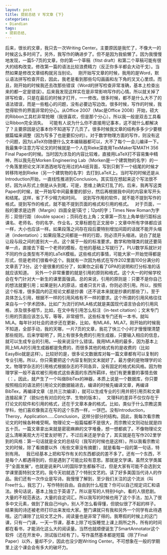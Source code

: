 ```yaml
---
layout: post
title: 提前总结 V 写文章 {下}
categories:
- Diandian
tags:
- 提前总结, 
---
```

后来，很长的文章，我只去一次Writing Center。主要原因是我忙了，不像大一的时候这么多时间了。另外，我写作的确进步了。但不是因为我偷懒了。因为我慢慢地发现，一篇5-7页的文章，你的第一个草稿（fitst draft）和第二个草稿可能有很大的结构改变。修改第一篇的语法比较浪费精力（反正你多半都会大动干戈）。当然如果是修改文章结构就另当别论。   刚开始写文章的时候，我用的是Word，默认语法拼写检查开启，因此，我老是看到那些勾勾画画和左下角的叉叉心里烦。而且，刚开始的时候我还去改那些错误（Word的拼写检查非常准确，基本上检查出来的都一定是错误）。后来我发现这样实在是非常影响写作的心情。所以就关掉了拼写检查，只是在最后的时候才打开，一一修改。很多时候，都不是什么大不了的语法错误，而是一些粗心的问题，没有必要边写边改。很多时候，写作的时候，我觉得软件的界面非常的分心。从Office 2007（Mac是Office 2008）开始，硕大的Ribbon工具栏非常抢眼（我很喜欢，但是那个分心）。所以我一般是双击工具看让Ribbon完全消失。   可能有人说为什么你不直接用记事本，这不就什么都解决了？主要原因是记事本你不知道写了几页了。很多时候我文章的结构多多少少要根据篇幅来调整（因为写多了也是要扣分的）。对于数学物理方面的写作，则没有这个问题，因为LaTeX你随便什么文本编辑器都可以，大不了每个一会儿编译一下。我最集中注意力写论文的时候就是一个人在Rieke深夜用TexMaker写MATH 356 Final Paper的时候。当时因为涉及的内容比较难，直接用LaTeX打不容易集中精神，所以我先在Morken Engineering Lab（Morken是一个建筑物的名字）的一个角落里把论文洋洋洒洒地写在用过的A4纸背面，写到只剩下一个结尾的时候才转移阵地到Rieke（另一个建筑物的名字）去打到LaTeX上。当时写的时候还是从Introduction开始，一直线性推进到Conclusion。其实现在想起来这个写法很不好。因为从形式上倒是从头到尾，可是，思维上确实打乱了的。后来，我再写这类Paper的时候，就一开始写中间最重要的部分，然后再根据我中间的内容来写开头和结尾。这样，省了不少精力和时间。   说到写作用的软件，就不能不提到写作的格式。提到写作的格式，就不能不提到页面的格式和引用的格式。   对于页面，一般的要求是边界（Margin）四面全是1英寸；12pt的字；Times New Roman为字形；双倍行距（double space）；页码在右上角；文章第一页左上角单倍行距标出课名、老师名、你的名字、作业名，文章标题在正文居中；文章中所有字体都应该一样，大小也应该一样。如果段落之间存在段后要特别增加间距的话就不能开头缩进（indentation）；如果段落之间都是一样的行距，则必须开头缩进。说白了就是让段与段之间的差别大一点。这个属于一般的标准要求。数学和物理类的就还要简单一点，直接去下载一个老师的模板，在他的基础上写就行了。PLU数学系就针对不同的作业类型有不用的LaTeX模板。这些格式的事情，可能大家一开始觉得都是形式，但是老师们很看中这个。我就有一次因为格式在写作202里面100分满分的文章丢了3分。这个是很重的扣分了，如果你之前看了GPA的说明和打分标准的话就应该知道。   另外一个非常重要的就是引用的原则和格式。这个大一的时候学校会在专门针对大一新生的课里面强调。总的来说，引用的原则是：只要不是你自己的想法就要引用；如果是别人的原话，或者只言片语，你则必须引用。所以，按照这个标准，很多国内的正规论文都是抄袭（还不说本来就是抄袭的那些了）。至于具体怎么引用，根据不一样的引用风格有不一样的要求。这个所谓的引用风格往往来自与一个学术团体。比如广为流行的MLA格式就是美国现代语言协会的引用风格，涉及很多细节，比如，在文中有引用怎么标注（in-text citation）；文末专门引用的页面应该怎么写，等等，非常细节。这些标准专门还有一本书，就叫MLA。每年针对社会的进步还在更新，比如，有MLA6，MLA7。刚开始的时候我不知道，全部手动，我的天哪，一片7页的文章，我花了快三个小时才慢慢理清楚那些规则。后来学聪明了，网上有很多免费的引用生成器，只要输入相应的信息，就可以生成专业的引用。一般来说没什么错误。我用MLA用的最多，因为基本上网上MLA的引用生成器都是免费的，而很多其他的格式有的是收费的（比如EasyBio就是这样）。比较好的是，很多论文数据库对每一篇文章都有可以复制的专业引用。所以，你只需要把这个内容复制到文末就好了。最方便的是物理学的论文。物理学杂志的引用格式根据杂志的不同各异，没有固定的格式和风格。因为物理学家一般不喜欢被引用格式这些表面的东西所羁绊，他们有更重要的事情去做（：。因此，就产生了一个叫做BibTex的神器，本质上说是一个数据库，你只要按照相应的语法把引用论文的数据输进去，编译的时候先编译文章，再编译BibTex，再编译文章（总共三次编译），就可以生成专业的引用并把引用页和文章连接起来了（貌似也有对应的化学、生物的版本）。   文理科的差异不仅仅存在于打论文的软件和引用的格式，还在于文章本身的格式。比如，类似于什么宗教这类学科，他们喜欢像我正在写的这个东西一样，一饼巴。没有Introduction，Theroy，Application……Conclusion，这样分部分的结构。因此，我每次看宗教论文的时候各种难受啊。物理论文一般篇幅都不是很大，而宗教论文则动扯就是四五十页。一篇文章拿出来就是密密麻麻的文字堆叠，想一想都疯了。不像物理论文这么清晰美观大方可爱友好明了。不过后来还是学会了，其实就是在写作202里学到的风格：第一句话就是全文的总结句（我写的时候也是这样）。所以我看宗教论文的时候，除了看摘要以外（有些文章没有摘要），就是看每一段的第一句话，特别有用。   我已经基本上把和写作有关的东西都说的差不多了。还有一个东西，不是每个人都遇得到的，但是遇到了可能比较有意思。那就是文学课。虽然文学类属于“全面发展”，也就是说来PLU的国际学生都躲不过，但是大家有可能不会选到文学课里面特别文艺的。我今天初就选了个特别文艺的。读了好多美国当代诗人的作品。我们还有一次作业是写诗。我慢慢了解到，至少我们关注的这个流派（叫Free什么，我忘了），写作特别自由。自由到什么程度？你可以自己规定词汇和语法。换句话说，基本上独立于英语了。所以是写的人特别High，看的人很悲剧。大量的不规范表达，大量的自定词汇。所以我写的时候也用了这个手法，加入了很多中文元素，做到了我自己High，别人不怎么看得懂，但貌似很了不起的样子。结果我的诗还被老师打印出来发给大家。整门课就只有我和另外一个同学有此待遇哦。这门课除了比较文艺之外，阅读量也是非常了得的。我寒假的时候上的这门课，只有一门课，一天一节课，基本上除了吃饭睡觉上课上厕所之外，所有的时间都在看书，才能消化这么大的阅读量。当然也就顺便诞生了SmartAnnotator这个软件（还在开发中，测试版已经有了）。写作虽然基本都是短篇（除了Final Paper）以外，量却不少，因此也没少跑Writing Center。不可想象在一般的学期里上这个课会会有多大的破坏力。